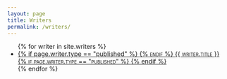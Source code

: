 ```yaml
---
layout: page
title: Writers
permalink: /writers/
---
```


<ul>
{% for writer in site.writers %}
  <li>
    <a href="{{ writer.url | relative_url }}">
      {% if page.writer.type == "published" %}
        <span class="smallcaps">
      {% endif %}
        {{ writer.title }}
      {% if page.writer.type == "published" %}
        </span>
      {% endif %}
    </a>
  </li>
{% endfor %}
</ul>
